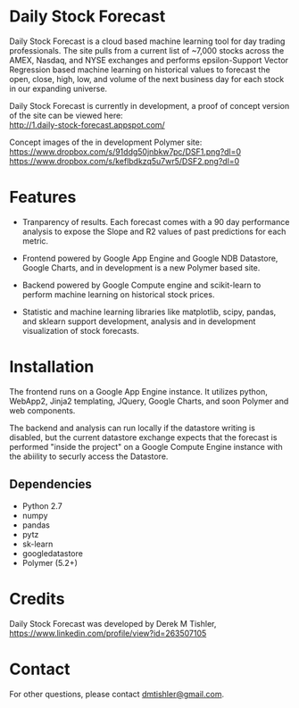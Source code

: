 Daily Stock Forecast
=======

Daily Stock Forecast is a cloud based machine learning tool 
for day trading professionals. The site pulls from a current
list of ~7,000 stocks across the AMEX, Nasdaq, and NYSE
exchanges and performs epsilon-Support Vector Regression based
machine learning on historical values to forecast the open,
close, high, low, and volume of the next business day for each
stock in our expanding universe.

Daily Stock Forecast is currently in development, a proof of
concept version of the site can be viewed here:<br />
<http://1.daily-stock-forecast.appspot.com/>

Concept images of the in development Polymer site:<br />
<https://www.dropbox.com/s/91ddg50jnbkw7pc/DSF1.png?dl=0> <br />
<https://www.dropbox.com/s/keflbdkzq5u7wr5/DSF2.png?dl=0>

Features
========

* Tranparency of results. Each forecast comes with a 90 day performance
analysis to expose the Slope and R2 values of past predictions for each
metric.

* Frontend powered by Google App Engine and Google NDB Datastore,
Google Charts, and in development is a new Polymer based site.

* Backend powered by Google Compute engine and scikit-learn to
perform machine learning on historical stock prices.

* Statistic and machine learning libraries like matplotlib, scipy,
pandas, and sklearn support development, analysis and
in development visualization of stock forecasts.

Installation
============

The frontend runs on a Google App Engine instance. It utilizes
python, WebApp2, Jinja2 templating, JQuery, Google Charts, and 
soon Polymer and web components.

The backend and analysis can run locally if the datastore writing 
is disabled, but the current datastore exchange expects that the 
forecast is performed "inside the project" on a Google Compute 
Engine instance with the abiility to securly access the Datastore.

Dependencies
------------

* Python 2.7
* numpy 
* pandas
* pytz
* sk-learn
* googledatastore
* Polymer (5.2+)


Credits
============

Daily Stock Forecast was developed by Derek M Tishler,<br />
<https://www.linkedin.com/profile/view?id=263507105>

Contact
=======

For other questions, please contact <dmtishler@gmail.com>.
